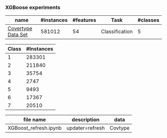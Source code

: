 ### XGBoose experiments

name|#instances|#features|Task|#classes
--- | -------- | ------- | -- | ------ 
[Covertype Data Set](https://archive.ics.uci.edu/ml/datasets/Covertype) | 581012 | 54 | Classification | 5

Class|#Instances
---- | --------
    1| 283301
    2| 211840
    3|  35754
    4|   2747
    5|   9493
    6|  17367
    7|  20510


file name|description|data
-------- | --------- | -- 
XGBoost_refresh.ipynb | updater=refresh | Covtype

